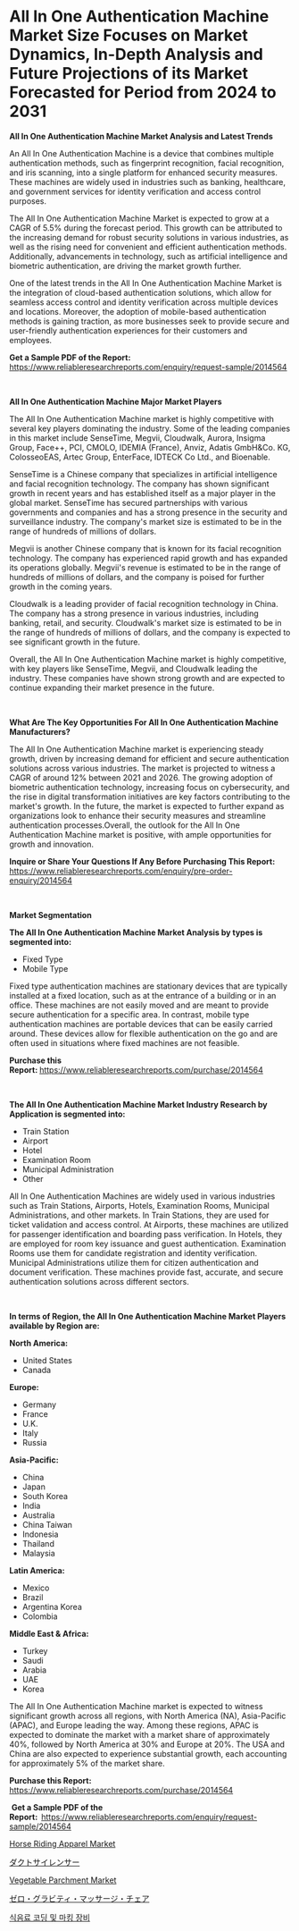 <p><h1>All In One Authentication Machine Market Size Focuses on Market Dynamics, In-Depth Analysis and Future Projections of its Market Forecasted for Period from 2024 to 2031</h1></p><p><strong>All In One Authentication Machine Market Analysis and Latest Trends</strong></p>
<p><p>An All In One Authentication Machine is a device that combines multiple authentication methods, such as fingerprint recognition, facial recognition, and iris scanning, into a single platform for enhanced security measures. These machines are widely used in industries such as banking, healthcare, and government services for identity verification and access control purposes.</p><p>The All In One Authentication Machine Market is expected to grow at a CAGR of 5.5% during the forecast period. This growth can be attributed to the increasing demand for robust security solutions in various industries, as well as the rising need for convenient and efficient authentication methods. Additionally, advancements in technology, such as artificial intelligence and biometric authentication, are driving the market growth further.</p><p>One of the latest trends in the All In One Authentication Machine Market is the integration of cloud-based authentication solutions, which allow for seamless access control and identity verification across multiple devices and locations. Moreover, the adoption of mobile-based authentication methods is gaining traction, as more businesses seek to provide secure and user-friendly authentication experiences for their customers and employees.</p></p>
<p><strong>Get a Sample PDF of the Report:&nbsp;</strong> <a href="https://www.reliableresearchreports.com/enquiry/request-sample/2014564">https://www.reliableresearchreports.com/enquiry/request-sample/2014564</a></p>
<p>&nbsp;</p>
<p><strong>All In One Authentication Machine Major Market Players</strong></p>
<p><p>The All In One Authentication Machine market is highly competitive with several key players dominating the industry. Some of the leading companies in this market include SenseTime, Megvii, Cloudwalk, Aurora, Insigma Group, Face++, PCI, CMOLO, IDEMIA (France), Anviz, Adatis GmbH&Co. KG, ColosseoEAS, Artec Group, EnterFace, IDTECK Co Ltd., and Bioenable.</p><p>SenseTime is a Chinese company that specializes in artificial intelligence and facial recognition technology. The company has shown significant growth in recent years and has established itself as a major player in the global market. SenseTime has secured partnerships with various governments and companies and has a strong presence in the security and surveillance industry. The company's market size is estimated to be in the range of hundreds of millions of dollars.</p><p>Megvii is another Chinese company that is known for its facial recognition technology. The company has experienced rapid growth and has expanded its operations globally. Megvii's revenue is estimated to be in the range of hundreds of millions of dollars, and the company is poised for further growth in the coming years.</p><p>Cloudwalk is a leading provider of facial recognition technology in China. The company has a strong presence in various industries, including banking, retail, and security. Cloudwalk's market size is estimated to be in the range of hundreds of millions of dollars, and the company is expected to see significant growth in the future.</p><p>Overall, the All In One Authentication Machine market is highly competitive, with key players like SenseTime, Megvii, and Cloudwalk leading the industry. These companies have shown strong growth and are expected to continue expanding their market presence in the future.</p></p>
<p>&nbsp;</p>
<p><strong>What Are The Key Opportunities For All In One Authentication Machine Manufacturers?</strong></p>
<p><p>The All In One Authentication Machine market is experiencing steady growth, driven by increasing demand for efficient and secure authentication solutions across various industries. The market is projected to witness a CAGR of around 12% between 2021 and 2026. The growing adoption of biometric authentication technology, increasing focus on cybersecurity, and the rise in digital transformation initiatives are key factors contributing to the market's growth. In the future, the market is expected to further expand as organizations look to enhance their security measures and streamline authentication processes.Overall, the outlook for the All In One Authentication Machine market is positive, with ample opportunities for growth and innovation.</p></p>
<p><strong>Inquire or Share Your Questions If Any Before Purchasing This Report:</strong> <a href="https://www.reliableresearchreports.com/enquiry/pre-order-enquiry/2014564">https://www.reliableresearchreports.com/enquiry/pre-order-enquiry/2014564</a></p>
<p>&nbsp;</p>
<p><strong>Market Segmentation</strong></p>
<p><strong>The All In One Authentication Machine Market Analysis by types is segmented into:</strong></p>
<p><ul><li>Fixed Type</li><li>Mobile Type</li></ul></p>
<p><p>Fixed type authentication machines are stationary devices that are typically installed at a fixed location, such as at the entrance of a building or in an office. These machines are not easily moved and are meant to provide secure authentication for a specific area. In contrast, mobile type authentication machines are portable devices that can be easily carried around. These devices allow for flexible authentication on the go and are often used in situations where fixed machines are not feasible.</p></p>
<p><strong>Purchase this Report:&nbsp;</strong><a href="https://www.reliableresearchreports.com/purchase/2014564">https://www.reliableresearchreports.com/purchase/2014564</a></p>
<p>&nbsp;</p>
<p><strong>The All In One Authentication Machine Market Industry Research by Application is segmented into:</strong></p>
<p><ul><li>Train Station</li><li>Airport</li><li>Hotel</li><li>Examination Room</li><li>Municipal Administration</li><li>Other</li></ul></p>
<p><p>All In One Authentication Machines are widely used in various industries such as Train Stations, Airports, Hotels, Examination Rooms, Municipal Administrations, and other markets. In Train Stations, they are used for ticket validation and access control. At Airports, these machines are utilized for passenger identification and boarding pass verification. In Hotels, they are employed for room key issuance and guest authentication. Examination Rooms use them for candidate registration and identity verification. Municipal Administrations utilize them for citizen authentication and document verification. These machines provide fast, accurate, and secure authentication solutions across different sectors.</p></p>
<p>&nbsp;</p>
<p><strong>In terms of Region, the All In One Authentication Machine Market Players available by Region are:</strong></p>
<p>
    <p> <strong> North America: </strong>
        <ul>
            <li>United States</li>
            <li>Canada</li>
        </ul>
        </p> 
    <p> <strong> Europe: </strong>
        <ul>
            <li>Germany</li>
            <li>France</li>
            <li>U.K.</li>
            <li>Italy</li>
            <li>Russia</li>
        </ul>
        </p> 
    <p> <strong> Asia-Pacific: </strong>
        <ul>
            <li>China</li>
            <li>Japan</li>
            <li>South Korea</li>
            <li>India</li>
            <li>Australia</li>
            <li>China Taiwan</li>
            <li>Indonesia</li>
            <li>Thailand</li>
            <li>Malaysia</li>
        </ul>
        </p> 
    <p> <strong> Latin America: </strong>
        <ul>
            <li>Mexico</li>
            <li>Brazil</li>
            <li>Argentina Korea</li>
            <li>Colombia</li>
        </ul>
        </p> 
    <p> <strong> Middle East & Africa: </strong>
        <ul>
            <li>Turkey</li>
            <li>Saudi</li>
            <li>Arabia</li>
            <li>UAE</li>
            <li>Korea</li>
        </ul>
    </p>
    </p>
<p><p>The All In One Authentication Machine market is expected to witness significant growth across all regions, with North America (NA), Asia-Pacific (APAC), and Europe leading the way. Among these regions, APAC is expected to dominate the market with a market share of approximately 40%, followed by North America at 30% and Europe at 20%. The USA and China are also expected to experience substantial growth, each accounting for approximately 5% of the market share.</p></p>
<p><strong>Purchase this Report: </strong><a href="https://www.reliableresearchreports.com/purchase/2014564">https://www.reliableresearchreports.com/purchase/2014564</a></p>
<p>&nbsp;<strong>Get a Sample PDF of the Report:&nbsp;&nbsp;</strong><a href="https://www.reliableresearchreports.com/enquiry/request-sample/2014564">https://www.reliableresearchreports.com/enquiry/request-sample/2014564</a></p>
<p><strong></strong></p>
<p><p><a href="https://view.publitas.com/reportprime-1/horse-riding-apparel-market-research-report-the-key-to-successful-business-strategy-forecasted-for-period-from-2024-2031/">Horse Riding Apparel Market</a></p><p><a href="https://medium.com/@tyreekgoodwin/%E3%83%80%E3%82%AF%E3%83%86%E3%82%A3%E3%83%B3%E3%82%B0%E3%82%B5%E3%82%A4%E3%83%AC%E3%83%B3%E3%82%B5%E3%83%BC%E3%81%AE%E5%B8%82%E5%A0%B4%E3%83%AC%E3%83%9D%E3%83%BC%E3%83%88%E3%81%AF-%E3%81%93%E3%81%AE%E5%B8%82%E5%A0%B4%E3%81%AE%E6%9C%80%E6%96%B0%E3%81%AE%E3%83%88%E3%83%AC%E3%83%B3%E3%83%89%E3%81%A8%E6%88%90%E9%95%B7%E6%A9%9F%E4%BC%9A%E3%82%92%E6%98%8E%E3%82%89%E3%81%8B%E3%81%AB%E3%81%97%E3%81%A6%E3%81%84%E3%81%BE%E3%81%99-96da9d4418b2">ダクトサイレンサー</a></p><p><a href="https://view.publitas.com/reportprime-1/vegetable-parchment-market-research-report-provides-critical-insights-that-can-help-shape-business-development-and-investment-strategies/">Vegetable Parchment Market</a></p><p><a href="https://medium.com/@lily-u-genius/%E3%82%BC%E3%83%AD%E9%87%8D%E5%8A%9B%E3%83%9E%E3%83%83%E3%82%B5%E3%83%BC%E3%82%B8%E3%83%81%E3%82%A7%E3%82%A2%E5%B8%82%E5%A0%B4-%E5%B8%82%E5%A0%B4cagr-%E5%B8%82%E5%A0%B4%E3%83%88%E3%83%AC%E3%83%B3%E3%83%89-%E3%81%8A%E3%82%88%E3%81%B3%E6%88%90%E9%95%B7%E6%88%A6%E7%95%A5%E3%81%AB%E5%AF%BE%E3%81%99%E3%82%8B%E6%B4%9E%E5%AF%9F-1d852e1e4bda">ゼロ・グラビティ・マッサージ・チェア</a></p><p><a href="https://medium.com/@mamdouh_alnadi/2024%EB%85%84%EB%B6%80%ED%84%B0-2031%EB%85%84%EA%B9%8C%EC%A7%80%EC%9D%98-%EC%8B%9D%ED%92%88-%EB%B0%8F-%EC%9D%8C%EB%A3%8C%EC%9A%A9-%EC%BD%94%EB%94%A9-%EB%B0%8F-%EB%A7%88%ED%82%B9-%EC%9E%A5%EB%B9%84-%EC%8B%9C%EC%9E%A5-%EB%B6%84%EC%84%9D-%EB%B0%8F-%EA%B7%9C%EB%AA%A8-%EC%98%88%EC%B8%A1-21447244240b">식음료 코딩 및 마킹 장비</a></p></p>